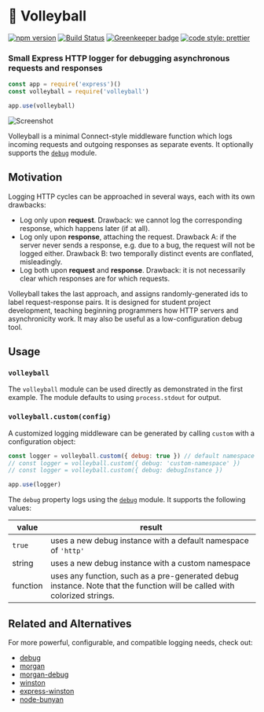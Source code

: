 # 🏐 Volleyball

[![npm version](https://img.shields.io/npm/v/volleyball.svg?maxAge=3600)](https://www.npmjs.com/package/volleyball)
[![Build Status](https://travis-ci.org/glebec/volleyball.svg?branch=master)](https://travis-ci.org/glebec/volleyball)
[![Greenkeeper badge](https://badges.greenkeeper.io/glebec/volleyball.svg)](https://greenkeeper.io/)
[![code style: prettier](https://img.shields.io/badge/code_style-prettier-ff69b4.svg)](https://github.com/prettier/prettier)

### Small Express HTTP logger for debugging asynchronous requests and responses

```js
const app = require('express')()
const volleyball = require('volleyball')

app.use(volleyball)
```

![Screenshot](https://cloud.githubusercontent.com/assets/7230206/17677905/ce1c59f0-6302-11e6-9bdb-b43c4d831152.jpg)

Volleyball is a minimal Connect-style middleware function which logs incoming requests and outgoing responses as separate events. It optionally supports the [`debug`](https://github.com/visionmedia/debug#readme) module.

## Motivation

Logging HTTP cycles can be approached in several ways, each with its own drawbacks:

*   Log only upon **request**. Drawback: we cannot log the corresponding response, which happens later (if at all).
*   Log only upon **response**, attaching the request. Drawback A: if the server never sends a response, e.g. due to a bug, the request will not be logged either. Drawback B: two temporally distinct events are conflated, misleadingly.
*   Log both upon **request** and **response**. Drawback: it is not necessarily clear which responses are for which requests.

Volleyball takes the last approach, and assigns randomly-generated ids to label request-response pairs. It is designed for student project development, teaching beginning programmers how HTTP servers and asynchronicity work. It may also be useful as a low-configuration debug tool.

## Usage

### `volleyball`

The `volleyball` module can be used directly as demonstrated in the first example. The module defaults to using `process.stdout` for output.

### `volleyball.custom(config)`

A customized logging middleware can be generated by calling `custom` with a configuration object:

```js
const logger = volleyball.custom({ debug: true }) // default namespace 'http'
// const logger = volleyball.custom({ debug: 'custom-namespace' })
// const logger = volleyball.custom({ debug: debugInstance })

app.use(logger)
```

The `debug` property logs using the [`debug`](https://github.com/visionmedia/debug#readme) module. It supports the following values:

| value    | result                                                                                                                   |
| -------- | ------------------------------------------------------------------------------------------------------------------------ |
| `true`   | uses a new debug instance with a default namespace of `'http'`                                                           |
| string   | uses a new debug instance with a custom namespace                                                                        |
| function | uses any function, such as a pre-generated debug instance. Note that the function will be called with colorized strings. |

## Related and Alternatives

For more powerful, configurable, and compatible logging needs, check out:

*   [debug](https://github.com/visionmedia/debug#readme)
*   [morgan](https://github.com/expressjs/morgan#readme)
*   [morgan-debug](https://github.com/ChiperSoft/morgan-debug#readme)
*   [winston](https://github.com/winstonjs/winston#readme)
*   [express-winston](https://github.com/bithavoc/express-winston#readme)
*   [node-bunyan](https://github.com/trentm/node-bunyan/#readme)
